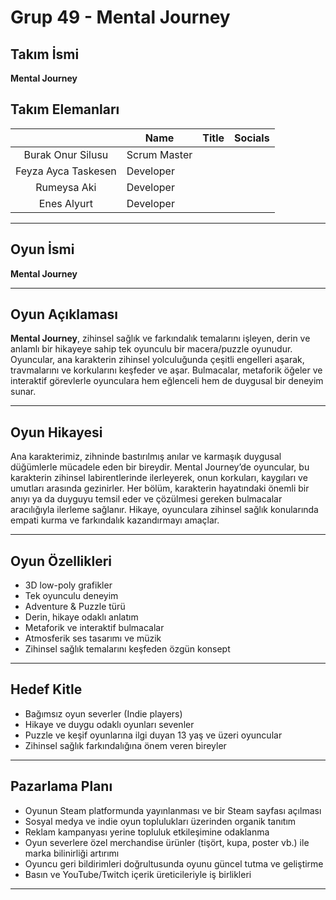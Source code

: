 # Grup 49 - Mental Journey

## Takım İsmi

**Mental Journey**

## Takım Elemanları

|    | <div align="center">Name</div>   | <div align="center">Title</div>  | <div align="center">Socials</div>     |
| :-----------: | :---------- | :---------- | :----------: |
|   Burak Onur Silusu     | Scrum Master      | 
|   Feyza Ayca Taskesen     | Developer     | 
|   Rumeysa Aki      | Developer      | 
|   Enes Alyurt     | Developer     |  

---

## Oyun İsmi

**Mental Journey**

---

## Oyun Açıklaması

**Mental Journey**, zihinsel sağlık ve farkındalık temalarını işleyen, derin ve anlamlı bir hikayeye sahip tek oyunculu bir macera/puzzle oyunudur. Oyuncular, ana karakterin zihinsel yolculuğunda çeşitli engelleri aşarak, travmalarını ve korkularını keşfeder ve aşar. Bulmacalar, metaforik öğeler ve interaktif görevlerle oyunculara hem eğlenceli hem de duygusal bir deneyim sunar.

---

## Oyun Hikayesi

Ana karakterimiz, zihninde bastırılmış anılar ve karmaşık duygusal düğümlerle mücadele eden bir bireydir. Mental Journey’de oyuncular, bu karakterin zihinsel labirentlerinde ilerleyerek, onun korkuları, kaygıları ve umutları arasında gezinirler. Her bölüm, karakterin hayatındaki önemli bir anıyı ya da duyguyu temsil eder ve çözülmesi gereken bulmacalar aracılığıyla ilerleme sağlanır. Hikaye, oyunculara zihinsel sağlık konularında empati kurma ve farkındalık kazandırmayı amaçlar.

---

## Oyun Özellikleri

- 3D low-poly grafikler  
- Tek oyunculu deneyim  
- Adventure & Puzzle türü  
- Derin, hikaye odaklı anlatım  
- Metaforik ve interaktif bulmacalar  
- Atmosferik ses tasarımı ve müzik  
- Zihinsel sağlık temalarını keşfeden özgün konsept  

---

## Hedef Kitle

- Bağımsız oyun severler (Indie players)  
- Hikaye ve duygu odaklı oyunları sevenler  
- Puzzle ve keşif oyunlarına ilgi duyan 13 yaş ve üzeri oyuncular  
- Zihinsel sağlık farkındalığına önem veren bireyler  

---

## Pazarlama Planı

- Oyunun Steam platformunda yayınlanması ve bir Steam sayfası açılması  
- Sosyal medya ve indie oyun toplulukları üzerinden organik tanıtım  
- Reklam kampanyası yerine topluluk etkileşimine odaklanma  
- Oyun severlere özel merchandise ürünler (tişört, kupa, poster vb.) ile marka bilinirliği artırımı  
- Oyuncu geri bildirimleri doğrultusunda oyunu güncel tutma ve geliştirme  
- Basın ve YouTube/Twitch içerik üreticileriyle iş birlikleri  

---
